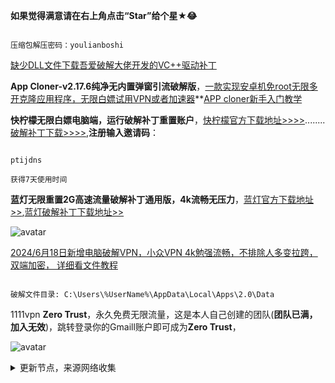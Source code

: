 **如果觉得满意请在右上角点击“Star”给个星★😂**

```

压缩包解压密码：youlianboshi

```

   
[缺少DLL文件下载吾爱破解大佬开发的VC++驱动补丁](https://ylbs.lanzoul.com/iARSM265nfeb)

**App Cloner-v2.17.6纯净无内置弹窗引流破解版**，[一款实现安卓机免root无限多开克隆应用程序，无限白嫖试用VPN或者加速器](https://ylbs.lanzoul.com/iixHk28gpt9a)**[APP cloner新手入门教学](https://ylbs.lanzoul.com/iBEtF294r57a)


**快柠檬无限白嫖电脑端，运行破解补丁重置账户**，[快柠檬官方下载地址>>>>](https://knm03.com/s/acn01/ptijdns)........[破解补丁下载>>>>](https://ylbs.lanzoul.com/igO3g26dlxbc),**注册输入邀请码**：


```

ptijdns

获得7天使用时间

```


**蓝灯无限重置2G高速流量破解补丁通用版，4k流畅无压力**，[蓝灯官方下载地址>>](https://github.com/getlantern),[蓝灯破解补丁下载地址>>](https://ylbs.lanzoul.com/iGU9826ct4va)

![avatar](https://telegra.ph/file/c58a47369d00cdb54a55c.png)

[2024/6月18日新增电脑破解VPN，小众VPN 4k勉强流畅，不排除人多变拉跨，双端加密， 详细看文件教程](https://ylbs.lanzoul.com/iTWBF225hcsh)

```

破解文件目录: C:\Users\%UserName%\AppData\Local\Apps\2.0\Data

```

1111vpn **Zero Trust**，永久免费无限流量，这是本人自己创建的团队(**团队已满，加入无效**)，跳转登录你的Gmaill账户即可成为**Zero Trust**，

![avatar](https://telegra.ph/file/8d3184b149c40175bd3b0.jpg)

<details><summary>更新节点，来源网络收集</summary>
<p>

#### 点击一下即可全部复制
